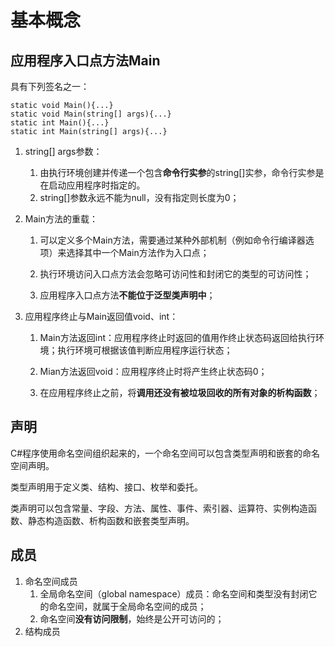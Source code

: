 # 基本概念

## 应用程序入口点方法Main

具有下列签名之一：

```
static void Main(){...}
static void Main(string[] args){...}
static int Main(){...}
static int Main(string[] args){...}
```

1. string\[\] args参数：
   1. 由执行环境创建并传递一个包含**命令行实参**的string\[\]实参，命令行实参是在启动应用程序时指定的。
   2. string\[\]参数永远不能为null，没有指定则长度为0；
2. Main方法的重载：
   1. 可以定义多个Main方法，需要通过某种外部机制（例如命令行编译器选项）来选择其中一个Main方法作为入口点；

   2. 执行环境访问入口点方法会忽略可访问性和封闭它的类型的可访问性；

   3. 应用程序入口点方法**不能位于泛型类声明中**；
3. 应用程序终止与Main返回值void、int：

   1. Main方法返回int：应用程序终止时返回的值用作终止状态码返回给执行环境；执行环境可根据该值判断应用程序运行状态；

   2. Mian方法返回void：应用程序终止时将产生终止状态码0；

   3. 在应用程序终止之前，将**调用还没有被垃圾回收的所有对象的析构函数**；

## 声明

C\#程序使用命名空间组织起来的，一个命名空间可以包含类型声明和嵌套的命名空间声明。

类型声明用于定义类、结构、接口、枚举和委托。

类声明可以包含常量、字段、方法、属性、事件、索引器、运算符、实例构造函数、静态构造函数、析构函数和嵌套类型声明。

## 成员

1. 命名空间成员
   1. 全局命名空间（global namespace）成员：命名空间和类型没有封闭它的命名空间，就属于全局命名空间的成员；
   2. 命名空间**没有访问限制**，始终是公开可访问的；
2. 结构成员



